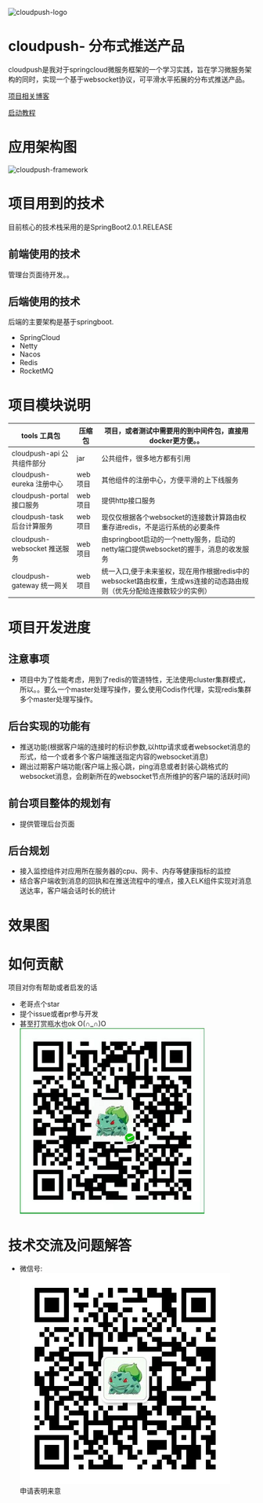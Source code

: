 ![cloudpush-logo](README/pic/cloudpush-logo.png)

# cloudpush- 分布式推送产品
cloudpush是我对于springcloud微服务框架的一个学习实践，旨在学习微服务架构的同时，实现一个基于websocket协议，可平滑水平拓展的分布式推送产品。  

[项目相关博客](https://juejin.im/post/5da457eef265da5b7326e9eb)  

[启动教程](https://github.com/liangQAQ/cloudpush/wiki)

# 应用架构图
![cloudpush-framework](README/pic/cloudpush-framework.png)

# 项目用到的技术
目前核心的技术栈采用的是SpringBoot2.0.1.RELEASE

## 前端使用的技术
管理台页面待开发。。

## 后端使用的技术
后端的主要架构是基于springboot.

* SpringCloud
* Netty
* Nacos
* Redis
* RocketMQ

# 项目模块说明

| tools  工具包                                | 压缩包 | 项目，或者测试中需要用的到中间件包，直接用docker更方便。。             |
| ------------------------------------------------------------ | --------- | ---------------------------------------------------- |
| cloudpush-api 公共组件部分                                    | jar       | 公共组件，很多地方都有引用         |
| cloudpush-eureka 注册中心                           | web项目  | 其他组件的注册中心，方便平滑的上下线服务                      |
| cloudpush-portal 接口服务                  | web项目   | 提供http接口服务                                             |
| cloudpush-task 后台计算服务                  | web项目   | 现仅仅根据各个websocket的连接数计算路由权重存进redis，不是运行系统的必要条件|     
| cloudpush-websocket 推送服务                | web项目  | 由springboot启动的一个netty服务，启动的netty端口提供websocket的握手，消息的收发服务                    |
| cloudpush-gateway 统一网关    | web项目   | 统一入口,便于未来鉴权，现在用作根据redis中的websocket路由权重，生成ws连接的动态路由规则（优先分配给连接数较少的实例）|


# 项目开发进度
## 注意事项

* 项目中为了性能考虑，用到了redis的管道特性，无法使用cluster集群模式，所以。。要么一个master处理写操作，要么使用Codis作代理，实现redis集群多个master处理写操作。

## 后台实现的功能有

* 推送功能(根据客户端的连接时的标识参数,以http请求或者websocket消息的形式，给一个或者多个客户端推送指定内容的websocket消息)
* 踢出过期客户端功能(客户端上报心跳，ping消息或者封装心跳格式的websocket消息，会刷新所在的websocket节点所维护的客户端的活跃时间)

## 前台项目整体的规划有

* 提供管理后台页面

## 后台规划

* 接入监控组件对应用所在服务器的cpu、网卡、内存等健康指标的监控
* 结合客户端收到消息的回执和在推送流程中的埋点，接入ELK组件实现对消息送达率，客户端会话时长的统计

# 效果图




# 如何贡献

项目对你有帮助或者启发的话

* 老哥点个star
* 提个issue或者pr参与开发
* 甚至打赏瓶水也ok O(∩_∩)O<br/>
![wx](README/pic/wx_money.png)


# 技术交流及问题解答
* 微信号:  
![wx+](README/pic/wx+.png)  
申请表明来意



